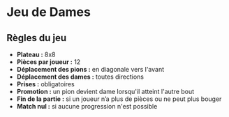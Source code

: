 # Jeu de Dames

## Règles du jeu

-   **Plateau :** 8x8
-   **Pièces par joueur :** 12
-   **Déplacement des pions :** en diagonale vers l'avant
-   **Déplacement des dames :** toutes directions
-   **Prises :** obligatoires
-   **Promotion :** un pion devient dame lorsqu'il atteint l'autre bout
-   **Fin de la partie :** si un joueur n’a plus de pièces ou ne peut plus bouger
-   **Match nul :** si aucune progression n'est possible